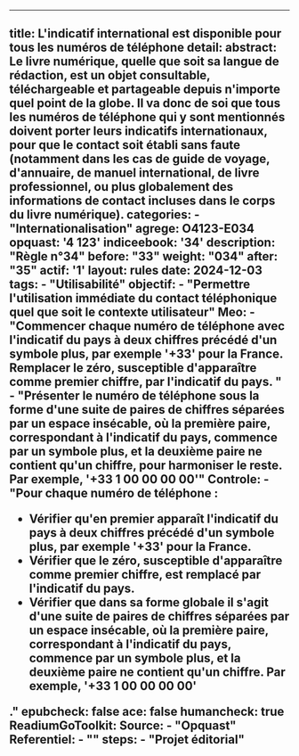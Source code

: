 ---

title: L'indicatif international est disponible pour tous les numéros de  téléphone
detail: 
abstract: Le livre numérique, quelle que soit sa langue de rédaction, est un objet consultable, téléchargeable et partageable depuis n'importe quel point de la globe. Il va donc de soi que tous les numéros de téléphone qui y sont mentionnés doivent porter leurs indicatifs internationaux, pour que le contact soit établi sans faute (notamment dans les cas de guide de voyage, d'annuaire, de manuel international, de livre professionnel, ou plus globalement des informations de contact incluses dans le corps du livre numérique). 
categories: 
    - "Internationalisation"
agrege: O4123-E034
opquast: '4 123'
indiceebook: '34'
description: "Règle n°34"
before: "33"
weight: "034"
after: "35"
actif: '1'
layout: rules
date: 2024-12-03
tags: 
    - "Utilisabilité"
objectif: 
    - "Permettre l'utilisation immédiate du contact téléphonique quel que soit le contexte utilisateur"
Meo: 
    - "Commencer chaque numéro de téléphone avec l'indicatif du pays à deux chiffres précédé d'un symbole plus, par exemple '+33' pour la France. Remplacer le zéro, susceptible d'apparaître comme premier chiffre, par l'indicatif du pays. "
    - "Présenter le numéro de téléphone sous la forme d'une suite de paires de chiffres séparées par un espace insécable, où la première paire, correspondant à l'indicatif du pays, commence par un symbole plus, et la deuxième paire ne contient qu'un chiffre, pour harmoniser le reste. Par exemple, '+33 1 00 00 00 00'"
Controle: 
    - "Pour chaque numéro de téléphone&nbsp;:<ul><li>Vérifier qu'en premier apparaît l'indicatif du pays à deux chiffres précédé d'un symbole plus, par exemple '+33' pour la France.</li><li>Vérifier que le zéro, susceptible d'apparaître comme premier chiffre, est remplacé par l'indicatif du pays.</li><li>Vérifier que dans sa forme globale il s'agit d'une suite de paires de chiffres séparées par un espace insécable, où la première paire, correspondant à l'indicatif du pays, commence par un symbole plus, et la deuxième paire ne contient qu'un chiffre. Par exemple, '+33 1 00 00 00 00'</li></ul>."
epubcheck: false
ace: false
humancheck: true
ReadiumGoToolkit: 
Source: 
    - "Opquast"
Referentiel: 
    - ""
steps: 
    - "Projet éditorial"
---